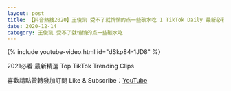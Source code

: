 ```yaml
---
layout: post
title: 【抖音熱搜2020】王俊凯 受不了就悄悄的点一些碳水吃 1 TikTok Daily 最新必看精選合集2020 12 14
date: 2020-12-14
category: 王俊凯 受不了就悄悄的点一些碳水吃
---
```


{% include youtube-video.html id="dSkp84-1JD8" %}

2021必看 最新精選 Top TikTok Trending Clips

喜歡請點贊轉發加訂閱 Like & Subscribe：[YouTube](https://www.youtube.com/channel/UCAoR7VcanIPd04uEq_GIylA/videos)

